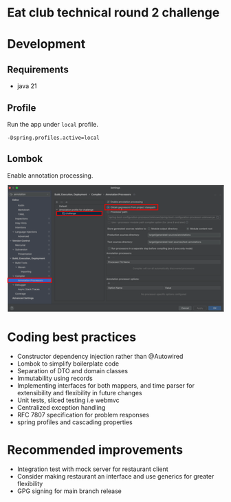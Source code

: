 # Eat club technical round 2 challenge

# Development

## Requirements
- java 21

## Profile
Run the app under `local` profile.

```
-Dspring.profiles.active=local
``` 

## Lombok

Enable annotation processing.

![test](lombok.png)

# Coding best practices
- Constructor dependency injection rather than @Autowired
- Lombok to simplify boilerplate code
- Separation of DTO and domain classes
- Immutability using records
- Implementing interfaces for both mappers, and time parser for extensibility and flexibility in future changes
- Unit tests, sliced testing i.e webmvc
- Centralized exception handling
- RFC 7807 specification for problem responses 
- spring profiles and cascading properties

# Recommended improvements

- Integration test with mock server for restaurant client
- Consider making restaurant an interface and use generics for greater flexibility
- GPG signing for main branch release